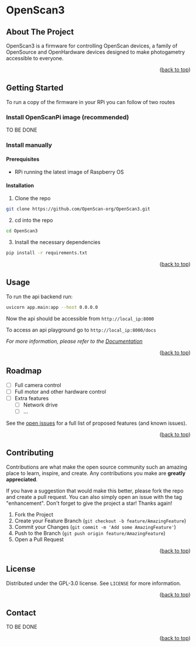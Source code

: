 <div id="top"></div>

# OpenScan3

<!-- ABOUT THE PROJECT -->
## About The Project

OpenScan3 is a firmware for controlling OpenScan devices, a family of OpenSource and OpenHardware devices designed to make photogametry accessible to everyone.

<p align="right">(<a href="#top">back to top</a>)</p>

<!-- GETTING STARTED -->
## Getting Started

To run a copy of the firmware in your RPi you can follow of two routes

### Install OpenScanPi image (recommended)

TO BE DONE

### Install manually

#### Prerequisites

 - RPi running the latest image of Raspberry OS

#### Installation

1. Clone the repo

```sh
git clone https://github.com/OpenScan-org/OpenScan3.git
```

2. cd into the repo

```sh
cd OpenScan3
```

3. Install the necessary dependencies

```sh
pip install -r requirements.txt
```

<p align="right">(<a href="#top">back to top</a>)</p>

<!-- USAGE EXAMPLES -->
## Usage

To run the api backend run:
```sh
uvicorn app.main:app --host 0.0.0.0
```

Now the api should be accessible from `http://local_ip:8000`

To access an api playground go to `http://local_ip:8000/docs`

_For more information, please refer to the [Documentation](https://example.com)_

<p align="right">(<a href="#top">back to top</a>)</p>

<!-- ROADMAP -->
## Roadmap

- [ ] Full camera control
- [ ] Full motor and other hardware control
- [ ] Extra features
    - [ ] Network drive
    - [ ] ...

See the [open issues](https://github.com/OpenScan-org/OpenScan3/issues) for a full list of proposed features (and known issues).

<p align="right">(<a href="#top">back to top</a>)</p>



<!-- CONTRIBUTING -->
## Contributing

Contributions are what make the open source community such an amazing place to learn, inspire, and create. Any contributions you make are **greatly appreciated**.

If you have a suggestion that would make this better, please fork the repo and create a pull request. You can also simply open an issue with the tag "enhancement".
Don't forget to give the project a star! Thanks again!

1. Fork the Project
2. Create your Feature Branch (`git checkout -b feature/AmazingFeature`)
3. Commit your Changes (`git commit -m 'Add some AmazingFeature'`)
4. Push to the Branch (`git push origin feature/AmazingFeature`)
5. Open a Pull Request

<p align="right">(<a href="#top">back to top</a>)</p>



<!-- LICENSE -->
## License

Distributed under the GPL-3.0 license. See `LICENSE` for more information.

<p align="right">(<a href="#top">back to top</a>)</p>



<!-- CONTACT -->
## Contact

TO BE DONE

<p align="right">(<a href="#top">back to top</a>)</p>




